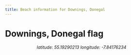 ```yaml
---
title: Beach information for Downings, Donegal
---
```

# Downings, Donegal <span class="material-icons" color="blue">flag</span>

<div align="center"><i>latitude: 55.19290213 longitude: -7.84176234</i></div>